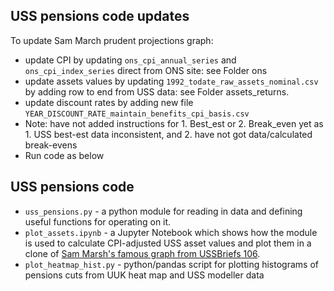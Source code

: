 ## USS pensions code updates

To update Sam March prudent projections graph: 

- update CPI by updating `ons_cpi_annual_series` and `ons_cpi_index_series` direct from ONS site: see Folder ons
- update assets values by updating `1992_todate_raw_assets_nominal.csv` by adding row to end from USS data: see Folder assets_returns.
- update discount rates by adding new file `YEAR_DISCOUNT_RATE_maintain_benefits_cpi_basis.csv`
- Note: have not added instructions for 1. Best_est or 2. Break_even yet as 1. USS best-est data inconsistent, and 2. have not got data/calculated break-evens
- Run code as below
  
## USS pensions code
- `uss_pensions.py` - a python module for reading in data and defining useful functions for operating on it.
- `plot_assets.ipynb` - a Jupyter Notebook which shows how the module is used to calculate CPI-adjusted USS asset values and plot them in a clone of [Sam Marsh's famous graph from USSBriefs 106](https://medium.com/ussbriefs/how-extreme-prudence-and-misguided-risk-management-sent-the-uss-into-crisis-baf78c35d9e1).
- `plot_heatmap_hist.py` - python/pandas script for plotting histograms of pensions cuts from UUK heat map and USS modeller data
